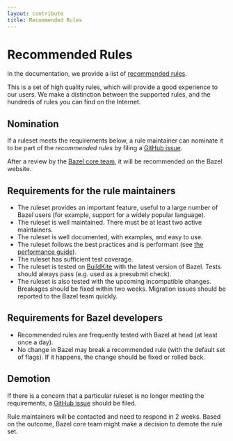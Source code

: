```yaml
---
layout: contribute
title: Recommended Rules
---
```


# Recommended Rules

In the documentation, we provide a list of
[recommended rules](https://docs.bazel.build/rules.html).

This is a set of high quality rules, which will provide a good experience to our
users. We make a distinction between the supported rules, and the hundreds of
rules you can find on the Internet.

## Nomination

If a ruleset meets the requirements below, a rule maintainer can nominate it
to be part of the _recommended rules_ by filing a
[GitHub issue](https://github.com/bazelbuild/bazel/).

After a review by the [Bazel core team](https://bazel.build/governance.html), it
will be recommended on the Bazel website.

## Requirements for the rule maintainers

*   The ruleset provides an important feature, useful to a large number of Bazel
    users (for example, support for a widely popular language).
*   The ruleset is well maintained. There must be at least two active maintainers.
*   The ruleset is well documented, with examples, and easy to use.
*   The ruleset follows the best practices and is performant (see
    [the performance guide](https://docs.bazel.build/skylark/performance.html)).
*   The ruleset has sufficient test coverage.
*   The ruleset is tested on
    [BuildKite](https://github.com/bazelbuild/continuous-integration/blob/master/buildkite/README.md)
    with the latest version of Bazel. Tests should always pass (e.g. used as a
    presubmit check).
*   The ruleset is also tested with the upcoming incompatible changes. Breakages
    should be fixed within two weeks. Migration issues should be reported to the
    Bazel team quickly.

## Requirements for Bazel developers

*   Recommended rules are frequently tested with Bazel at head (at least once a day).
*   No change in Bazel may break a recommended rule (with the default set of
    flags). If it happens, the change should be fixed or rolled back.

## Demotion

If there is a concern that a particular ruleset is no longer meeting the
requirements, a [GitHub issue](https://github.com/bazelbuild/bazel/) should be
filed.

Rule maintainers will be contacted and need to respond in 2 weeks. Based on the
outcome, Bazel core team might make a decision to demote the rule set.

